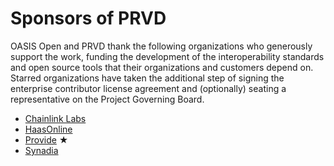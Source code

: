# Sponsors of PRVD

OASIS Open and PRVD thank the following organizations who generously support the work, funding the development of the interoperability standards and open source tools that their organizations and customers depend on. Starred organizations have taken the additional step of signing the enterprise contributor license agreement and (optionally) seating a representative on the Project Governing Board. 

* [Chainlink Labs](https://chainlinklabs.com/)
* [HaasOnline](https://www.haasonline.com/)
* [Provide](https://provide.services/) &bigstar;
* [Synadia](https://synadia.com/)
